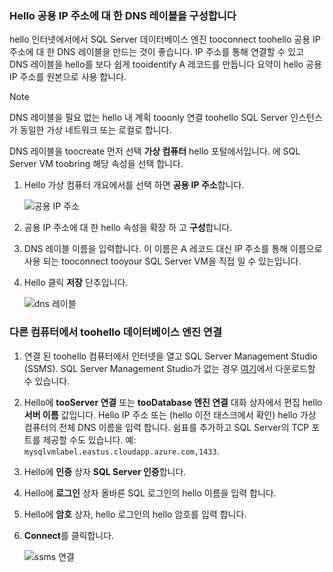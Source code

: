 ### <a name="configure-a-dns-label-for-hello-public-ip-address"></a>Hello 공용 IP 주소에 대 한 DNS 레이블을 구성합니다

hello 인터넷에서에서 SQL Server 데이터베이스 엔진 tooconnect toohello 공용 IP 주소에 대 한 DNS 레이블을 만드는 것이 좋습니다. IP 주소를 통해 연결할 수 있고 DNS 레이블을 hello를 보다 쉽게 tooidentify A 레코드를 만듭니다 요약이 hello 공용 IP 주소를 원본으로 사용 합니다.

> [!NOTE]
> DNS 레이블을 필요 없는 hello 내 계획 tooonly 연결 toohello SQL Server 인스턴스가 동일한 가상 네트워크 또는 로컬로 합니다.

DNS 레이블을 toocreate 먼저 선택 **가상 컴퓨터** hello 포털에서입니다. 에 SQL Server VM toobring 해당 속성을 선택 합니다.

1. Hello 가상 컴퓨터 개요에서를 선택 하면 **공용 IP 주소**합니다.

    ![공용 IP 주소](./media/virtual-machines-sql-server-connection-steps/rm-public-ip-address.png)

1. 공용 IP 주소에 대 한 hello 속성을 확장 하 고 **구성**합니다.

1. DNS 레이블 이름을 입력합니다. 이 이름은 A 레코드 대신 IP 주소를 통해 이름으로 사용 되는 tooconnect tooyour SQL Server VM을 직접 일 수 있는입니다.

1. Hello 클릭 **저장** 단추입니다.

    ![dns 레이블](./media/virtual-machines-sql-server-connection-steps/rm-dns-label.png)

### <a name="connect-toohello-database-engine-from-another-computer"></a>다른 컴퓨터에서 toohello 데이터베이스 엔진 연결

1. 연결 된 toohello 컴퓨터에서 인터넷을 열고 SQL Server Management Studio (SSMS). SQL Server Management Studio가 없는 경우 [여기](https://docs.microsoft.com/sql/ssms/download-sql-server-management-studio-ssms)에서 다운로드할 수 있습니다.

1. Hello에 **tooServer 연결** 또는 **tooDatabase 엔진 연결** 대화 상자에서 편집 hello **서버 이름** 값입니다. Hello IP 주소 또는 (hello 이전 태스크에서 확인) hello 가상 컴퓨터의 전체 DNS 이름을 입력 합니다. 쉼표를 추가하고 SQL Server의 TCP 포트를 제공할 수도 있습니다. 예: `mysqlvmlabel.eastus.cloudapp.azure.com,1433`.

1. Hello에 **인증** 상자 **SQL Server 인증**합니다.

1. Hello에 **로그인** 상자 올바른 SQL 로그인의 hello 이름을 입력 합니다.

1. Hello에 **암호** 상자, hello 로그인의 hello 암호를 입력 합니다.

1. **Connect**를 클릭합니다.

    ![ssms 연결](./media/virtual-machines-sql-server-connection-steps/rm-ssms-connect.png)